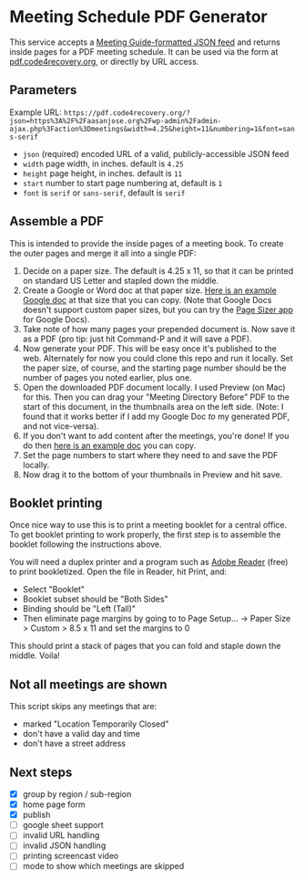 # Meeting Schedule PDF Generator

This service accepts a [Meeting Guide-formatted JSON feed](https://github.com/code4recovery/spec) and returns inside pages for a PDF meeting schedule. It can be used via the form at [pdf.code4recovery.org](https://pdf.code4recovery.org), or directly by URL access.

## Parameters

Example URL: `https://pdf.code4recovery.org/?json=https%3A%2F%2Faasanjose.org%2Fwp-admin%2Fadmin-ajax.php%3Faction%3Dmeetings&width=4.25&height=11&numbering=1&font=sans-serif`

* `json` (required) encoded URL of a valid, publicly-accessible JSON feed
* `width` page width, in inches. default is `4.25`
* `height` page height, in inches. default is `11`
* `start` number to start page numbering at, default is `1`
* `font` is `serif` or `sans-serif`, default is `serif`

## Assemble a PDF

This is intended to provide the inside pages of a meeting book. To create the outer pages and merge it all into a single PDF:

1. Decide on a paper size. The default is 4.25 x 11, so that it can be printed on standard US Letter and stapled down the middle.
1. Create a Google or Word doc at that paper size. [Here is an example Google doc](https://docs.google.com/document/d/1bmDg2j8cyalcqnw5GV1JJll7g8Av7uW6O6o4kVADwEc/edit?usp=sharing) at that size that you can copy. (Note that Google Docs doesn't support custom paper sizes, but you can try the [Page Sizer app](https://workspace.google.com/marketplace/app/page_sizer/595382898724) for Google Docs).
1. Take note of how many pages your prepended document is. Now save it as a PDF (pro tip: just hit Command-P and it will save a PDF).
1. Now generate your PDF. This will be easy once it's published to the web. Alternately for now you could clone this repo and run it locally. Set the paper size, of course, and the starting page number should be the number of pages you noted earlier, plus one.
1. Open the downloaded PDF document locally. I used Preview (on Mac) for this. Then you can drag your "Meeting Directory Before" PDF to the start of this document, in the thumbnails area on the left side. (Note: I found that it works better if I add my Google Doc *to* my generated PDF, and not vice-versa).
1. If you don't want to add content after the meetings, you're done! If you do then [here is an example doc](https://docs.google.com/document/d/1whm-ZL1JbZFinSRnbt4uKvFM6Hhv8e246TYtadsnVZQ/edit?usp=sharing) you can copy.
1. Set the page numbers to start where they need to and save the PDF locally.
1. Now drag it to the bottom of your thumbnails in Preview and hit save.

## Booklet printing

Once nice way to use this is to print a meeting booklet for a central office. To get booklet printing to work properly, the first step is to assemble the booklet following the instructions above.

You will need a duplex printer and a program such as [Adobe Reader](https://get.adobe.com/reader/) (free) to print bookletized. Open the file in Reader, hit Print, and:

* Select "Booklet"
* Booklet subset should be "Both Sides"
* Binding should be "Left (Tall)"
* Then eliminate page margins by going to to Page Setup… -> Paper Size > Custom > 8.5 x 11 and set the margins to 0

This should print a stack of pages that you can fold and staple down the middle. Voila!

## Not all meetings are shown

This script skips any meetings that are:

* marked "Location Temporarily Closed"
* don't have a valid day and time
* don't have a street address

## Next steps

* [x] group by region / sub-region
* [x] home page form
* [x] publish
* [ ] google sheet support
* [ ] invalid URL handling
* [ ] invalid JSON handling
* [ ] printing screencast video
* [ ] mode to show which meetings are skipped